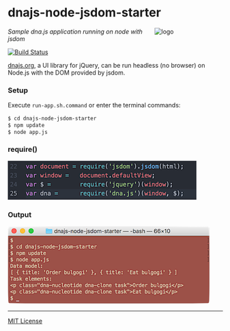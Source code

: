 # dnajs-node-jsdom-starter
<img src=https://raw.githubusercontent.com/dnajs/dna.js/master/website/static/graphics/dnajs-logo.png
   align=right width=160 alt=logo>
*Sample dna.js application running on node with jsdom*

[![Build Status](https://travis-ci.org/dnajs/dnajs-node-jsdom-starter.svg)](https://travis-ci.org/dnajs/dnajs-node-jsdom-starter)

[dnajs.org](http://dnajs.org), a UI library for jQuery, can be run headless (no browser) on
Node.js with the DOM provided by jsdom.

### Setup
Execute `run-app.sh.command` or enter the terminal commands:
```
$ cd dnajs-node-jsdom-starter
$ npm update
$ node app.js
```

### require()
![require dna.js](screenshots/require-dnajs.png)

### Output
![require dna.js](screenshots/terminal.png)

---
[MIT License](LICENSE.txt)
